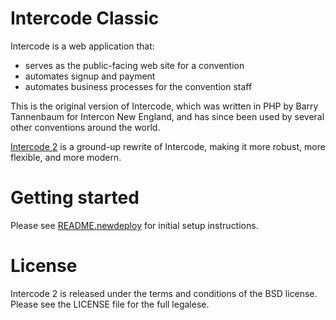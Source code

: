 # Intercode Classic

Intercode is a web application that:

* serves as the public-facing web site for a convention
* automates signup and payment
* automates business processes for the convention staff

This is the original version of Intercode, which was written in PHP by Barry Tannenbaum for Intercon New England, and has 
since been used by several other conventions around the world.

[Intercode 2](https://github.com/neinteractiveliterature/intercode) is a ground-up rewrite of Intercode, making it more 
robust, more flexible, and more modern.

# Getting started

Please see [README.newdeploy](https://github.com/neinteractiveliterature/intercode-classic/blob/master/README.newdeploy) for
initial setup instructions.

# License

Intercode 2 is released under the terms and conditions of the BSD license.  Please see the LICENSE file for the full legalese.
